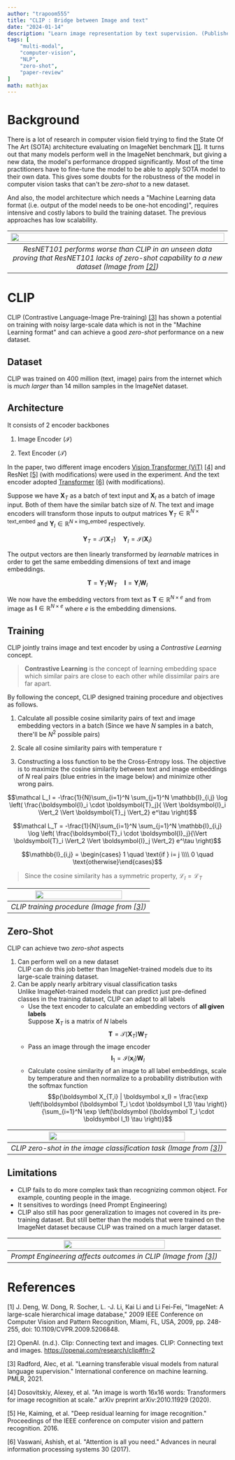 ```yaml
---
author: "trapoom555"
title: "CLIP : Bridge between Image and text"
date: "2024-01-14"
description: "Learn image representation by text supervision. (Published: 2021.02, OpenAI)"
tags: [
    "multi-modal",
    "computer-vision",
    "NLP",
    "zero-shot",
    "paper-review"
]
math: mathjax
---
```


# Background

There is a lot of research in computer vision field trying to find the State Of The Art (SOTA) architecture evaluating on ImageNet benchmark [[1]](#1). It turns out that many models perform well in the ImageNet benchmark, but giving a new data, the model's performance dropped significantly. Most of the time practitioners have to fine-tune the model to be able to apply SOTA model to their own data. This gives some doubts for the robustness of the model in computer vision tasks that can't be *zero-shot* to a new dataset.

And also, the model architecture which needs a "Machine Learning data format (i.e. output of the model needs to be one-hot encoding)", requires intensive and costly labors to build the training dataset. The previous approaches has low scalability.

| <img src="https://github.com/trapoom555/trapoom555-blog/blob/main/static/images/CLIP/clip_zero_shot.png?raw=true" style= "display: block; margin-left: auto; margin-right: auto; width: 100%;"/>|
|:--:| 
| *ResNET101 performs worse than CLIP in an unseen data proving that ResNET101 lacks of zero-shot capability to a new dataset (Image from [[2]](#2))* |

# CLIP

CLIP (Contrastive Language-Image Pre-training) [[3]](#3) has shown a potential on training with noisy large-scale data which is not in the "Machine Learning format" and can achieve a good *zero-shot* performance on a new dataset.

## Dataset

CLIP was trained on 400 million (text, image) pairs from the internet which is *much larger* than 14 millon samples in the ImageNet dataset.

## Architecture

It consists of 2 encoder backbones

1. Image Encoder ($\mathcal{I}$)

2. Text Encoder ($\mathcal{T}$)


In the paper, two different image encoders [Vision Transformer (ViT)](https://trapoom555.github.io/trapoom555-blog/posts/vit/) [[4]](#4) and ResNet [[5]](#5) (with modifications) were used in the experiment. And the text encoder adopted [Transformer](https://trapoom555.github.io/trapoom555-blog/posts/transformer/) [[6]](#6) (with modifications).

Suppose we have $\boldsymbol{X}_T$ as a batch of text input and $\boldsymbol{X}_I$ as a batch of image input. Both of them have the similar batch size of $N$. The text and image encoders will transform those inputs to output matrices $\boldsymbol{Y}_T \in \mathbb{R}^{N \times \text{text_embed}}$ and $\boldsymbol{Y}_I \in \mathbb{R}^{N \times \text{img_embed}}$ respectively.

$$\boldsymbol{Y}_T = \mathcal{T}(\boldsymbol{X}_T) \quad \boldsymbol{Y}_I = \mathcal{I}(\boldsymbol{X}_I)$$

The output vectors are then linearly transformed by *learnable* matrices in order to get the same embedding dimensions of text and image embeddings.

$$\boldsymbol{T} = \boldsymbol{Y}_T \boldsymbol{W}_T \quad \boldsymbol{I} = \boldsymbol{Y}_I \boldsymbol{W}_I$$

We now have the embedding vectors from text as $\boldsymbol{T} \in \mathbb{R}^{N\times e}$ and from image as $\boldsymbol{I} \in \mathbb{R}^{N\times e}$ where $e$ is the embedding dimensions.

## Training

CLIP jointly trains image and text encoder by using a *Contrastive Learning* concept.

> **Contrastive Learning** is the concept of learning embedding space which similar pairs are close to each other while dissimilar pairs are far apart.

By following the concept, CLIP designed training procedure and objectives as follows.

1. Calculate all possible cosine similarity pairs of text and image embedding vectors in a batch (Since we have $N$ samples in a batch, there'll be $N^2$ possible pairs)

2. Scale all cosine similarity pairs with temperature $\tau$

3. Constructing a loss function to be the Cross-Entropy loss. The objective is to maximize the cosine similarity between text and image embeddings of $N$ real pairs (blue entries in the image below) and minimize other wrong pairs.

$$\mathcal L_I = -\frac{1}{N}\sum_{i=1}^N \sum_{j=1}^N \mathbb{I}_{i,j} \log \left( \frac{\boldsymbol{I}_i \cdot \boldsymbol{T}_j}{ \Vert \boldsymbol{I}_i \Vert_2 \Vert \boldsymbol{T}_j \Vert_2} e^\tau \right)$$

$$\mathcal L_T = -\frac{1}{N}\sum_{i=1}^N \sum_{j=1}^N \mathbb{I}_{i,j} \log \left( \frac{\boldsymbol{T}_i \cdot \boldsymbol{I}_j}{\Vert \boldsymbol{T}_i \Vert_2 \Vert \boldsymbol{I}_j \Vert_2} e^\tau \right)$$

$$\mathbb{I}_{i,j} = \begin{cases} 1 \quad \text{if } i= j \\\\
0 \quad \text{otherwise}\end{cases}$$

> Since the cosine similarity has a symmetric property, $\mathcal L_I = \mathcal L_T$


| <img src="https://github.com/trapoom555/trapoom555-blog/blob/main/static/images/CLIP/clip_train.png?raw=true" style= "display: block; margin-left: auto; margin-right: auto; width: 80%;"/>|
|:--:| 
| *CLIP training procedure (Image from [[3]](#3))* |

## Zero-Shot

CLIP can achieve two *zero-shot* aspects

1. Can perform well on a new dataset <br>
CLIP can do this job better than ImageNet-trained models due to its large-scale training dataset.
2. Can be apply nearly arbitrary visual classification tasks <br>
Unlike ImageNet-trained models that can predict just pre-defined classes in the training dataset, CLIP can adapt to all labels<br>
    - Use the text encoder to calculate an embedding vectors of **all given labels** <br> Suppose $\boldsymbol X_T$ is a matrix of $N$ labels $$\boldsymbol T = \mathcal{T}(\boldsymbol X_T) \boldsymbol W_T$$
    - Pass an image through the image encoder $$\boldsymbol I_1 = \mathcal{I}(\boldsymbol x_I) \boldsymbol W_I$$
    - Calculate cosine similarity of an image to all label embeddings, scale by temperature and then normalize to a probability distribution with the softmax function $$p(\boldsymbol X_{T,i} | \boldsymbol x_I) = \frac{\exp \left(\boldsymbol (\boldsymbol T_i \cdot \boldsymbol I_1) \tau \right)}{\sum_{i=1}^N \exp \left(\boldsymbol (\boldsymbol T_i \cdot \boldsymbol I_1) \tau \right)}$$


| <img src="https://github.com/trapoom555/trapoom555-blog/blob/main/static/images/CLIP/clip_zero_shot_pred.png?raw=true" style= "display: block; margin-left: auto; margin-right: auto; width: 80%;"/>|
|:--:| 
| *CLIP zero-shot in the image classification task (Image from [[3]](#3))* |

## Limitations

- CLIP fails to do more complex task than recognizing common object. For example, counting people in the image. 
- It sensitives to wordings (need Prompt Engineering)
- CLIP also still has poor generalization to images not covered in its pre-training dataset. But still better than the models that were trained on the ImageNet dataset because CLIP was trained on a much larger dataset.

| <img src="https://github.com/trapoom555/trapoom555-blog/blob/main/static/images/CLIP/clip_prompt_engineering.png?raw=true" style= "display: block; margin-left: auto; margin-right: auto; width: 70%;"/>|
|:--:| 
| *Prompt Engineering affects outcomes in CLIP (Image from [[3]](#3))* |

# References
<a id="1">[1]</a> 
J. Deng, W. Dong, R. Socher, L. -J. Li, Kai Li and Li Fei-Fei, "ImageNet: A large-scale hierarchical image database," 2009 IEEE Conference on Computer Vision and Pattern Recognition, Miami, FL, USA, 2009, pp. 248-255, doi: 10.1109/CVPR.2009.5206848.

<a id="2">[2]</a> 
OpenAI. (n.d.). Clip: Connecting text and images. CLIP: Connecting text and images. https://openai.com/research/clip#fn-2 

<a id="3">[3]</a> 
Radford, Alec, et al. "Learning transferable visual models from natural language supervision." International conference on machine learning. PMLR, 2021.

<a id="4">[4]</a> 
Dosovitskiy, Alexey, et al. "An image is worth 16x16 words: Transformers for image recognition at scale." arXiv preprint arXiv:2010.11929 (2020).

<a id="5">[5]</a>
He, Kaiming, et al. "Deep residual learning for image recognition." Proceedings of the IEEE conference on computer vision and pattern recognition. 2016.

<a id="6">[6]</a> 
Vaswani, Ashish, et al. "Attention is all you need." Advances in neural information processing systems 30 (2017).
